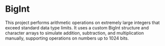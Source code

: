 # BigInt
This project performs arithmetic operations on extremely large integers that exceed standard data type limits. It uses a custom BigInt structure and character arrays to simulate addition, subtraction, and multiplication manually, supporting operations on numbers up to 1024 bits.
